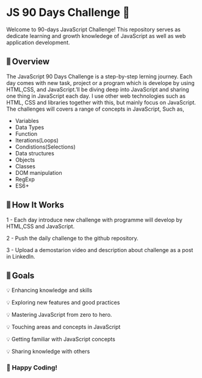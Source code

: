 # JS 90 Days Challenge 🚀

Welcome to 90-days JavaScript Challenge! This repository serves as dedicate learning and growth knowledege of JavaScript as well as web application development.

## ⫼ Overview 

The JavaScript 90 Days Challenge is a step-by-step lerning journey. Each day comes with new task, project or a program which is develope by using HTML,CSS, and JavaScript.’ll be diving deep into JavaScript and sharing one thing in JavaScript each day. I use other web technologies such as HTML, CSS and libraries together with this, but mainly focus on JavaScript. The challenges will covers a range of concepts in JavaScript, Such as,
- Variables 
- Data Types
- Function 
- Iterations(Loops) 
- Condistions(Selections) 
- Data structures 
- Objects 
- Classes 
- DOM manipulation 
- RegExp 
- ES6+


## ⫼ How It Works 

1 - Each day introduce new challenge with programme will develop by HTML,CSS and JavaScript.

2 - Push the daily challenge to the github repository.

3 - Upload a demostarion video and description about challenge as a post in LinkedIn.
<!-- #### 🔗 LinkedIn Url:
[![linkedin](https://img.shields.io/badge/linkedin-0A66C2?style=for-the-badge&logo=linkedin&logoColor=white)](www.linkedin.com/in/ashan-withanarachchi-385593255/) -->

## ⫼ Goals
💡 Enhancing knowledge and skills

💡 Exploring new features and good practices

💡 Mastering JavaScript from zero to hero.

💡 Touching areas and concepts in JavaScript

💡 Getting familiar with JavaScript concepts

💡 Sharing knowledge with others


### 🤝 Happy Coding!



